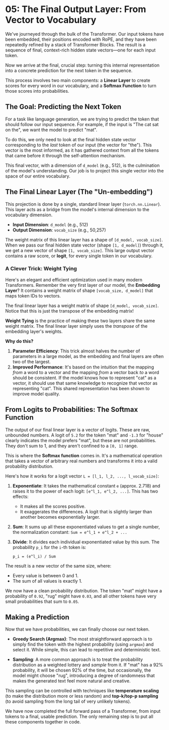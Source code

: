 # 05: The Final Output Layer: From Vector to Vocabulary

We've journeyed through the bulk of the Transformer. Our input tokens have been embedded, their positions encoded with RoPE, and they have been repeatedly refined by a stack of Transformer Blocks. The result is a sequence of final, context-rich hidden state vectors—one for each input token.

Now we arrive at the final, crucial step: turning this internal representation into a concrete prediction for the next token in the sequence.

This process involves two main components: a **Linear Layer** to create scores for every word in our vocabulary, and a **Softmax Function** to turn those scores into probabilities.

## The Goal: Predicting the Next Token

For a task like language generation, we are trying to predict the token that should follow our input sequence. For example, if the input is "The cat sat on the", we want the model to predict "mat".

To do this, we only need to look at the final hidden state vector corresponding to the *last* token of our input (the vector for "the"). This vector is the most informed, as it has gathered context from all the tokens that came before it through the self-attention mechanism.

This final vector, with a dimension of `d_model` (e.g., 512), is the culmination of the model's understanding. Our job is to project this single vector into the space of our entire vocabulary.

## The Final Linear Layer (The "Un-embedding")

This projection is done by a single, standard linear layer (`torch.nn.Linear`). This layer acts as a bridge from the model's internal dimension to the vocabulary dimension.

*   **Input Dimension**: `d_model` (e.g., 512)
*   **Output Dimension**: `vocab_size` (e.g., 50,257)

The weight matrix of this linear layer has a shape of `[d_model, vocab_size]`. When we pass our final hidden state vector (shape `[1, d_model]`) through it, we get a new vector of shape `[1, vocab_size]`. This large output vector contains a raw score, or **logit**, for every single token in our vocabulary.

### A Clever Trick: Weight Tying

Here's an elegant and efficient optimization used in many modern Transformers. Remember the very first layer of our model, the **Embedding Layer**? It contains a weight matrix of shape `[vocab_size, d_model]` that maps token IDs to vectors.

The final linear layer has a weight matrix of shape `[d_model, vocab_size]`. Notice that this is just the transpose of the embedding matrix!

**Weight Tying** is the practice of making these two layers share the same weight matrix. The final linear layer simply uses the *transpose* of the embedding layer's weights.

**Why do this?**
1.  **Parameter Efficiency**: This trick almost halves the number of parameters in a large model, as the embedding and final layers are often two of the largest.
2.  **Improved Performance**: It's based on the intuition that the mapping *from* a word to a vector and the mapping *from* a vector back *to* a word should be consistent. If the model knows how to represent "cat" as a vector, it should use that same knowledge to recognize that vector as representing "cat". This shared representation has been shown to improve model quality.

## From Logits to Probabilities: The Softmax Function

The output of our final linear layer is a vector of logits. These are raw, unbounded numbers. A logit of `5.2` for the token "mat" and `-1.3` for "house" clearly indicates the model prefers "mat", but these are not probabilities. They don't sum to 1, and they aren't confined to a `[0, 1]` range.

This is where the **Softmax function** comes in. It's a mathematical operation that takes a vector of arbitrary real numbers and transforms it into a valid probability distribution.

Here's how it works for a logit vector `L = [l_1, l_2, ..., l_vocab_size]`:

1.  **Exponentiate**: It takes the mathematical constant `e` (approx. 2.718) and raises it to the power of each logit: `[e^l_1, e^l_2, ...]`. This has two effects:
    *   It makes all the scores positive.
    *   It exaggerates the differences. A logit that is slightly larger than another becomes exponentially larger.

2.  **Sum**: It sums up all these exponentiated values to get a single number, the normalization constant: `Sum = e^l_1 + e^l_2 + ...`

3.  **Divide**: It divides each individual exponentiated value by this sum. The probability `p_i` for the `i`-th token is:

    `p_i = (e^l_i) / Sum`

The result is a new vector of the same size, where:
*   Every value is between 0 and 1.
*   The sum of all values is exactly 1.

We now have a clean probability distribution. The token "mat" might have a probability of `0.92`, "rug" might have `0.03`, and all other tokens have very small probabilities that sum to `0.05`.

## Making a Prediction

Now that we have probabilities, we can finally choose our next token.

*   **Greedy Search (Argmax)**: The most straightforward approach is to simply find the token with the highest probability (using `argmax`) and select it. While simple, this can lead to repetitive and deterministic text.

*   **Sampling**: A more common approach is to treat the probability distribution as a weighted lottery and *sample* from it. If "mat" has a 92% probability, it will be chosen 92% of the time, but occasionally, the model might choose "rug", introducing a degree of randomness that makes the generated text feel more natural and creative.

This sampling can be controlled with techniques like **temperature scaling** (to make the distribution more or less random) and **top-k/top-p sampling** (to avoid sampling from the long tail of very unlikely tokens).

We have now completed the full forward pass of a Transformer, from input tokens to a final, usable prediction. The only remaining step is to put all these components together in code.
